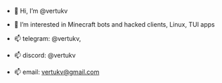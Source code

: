 - 👋 Hi, I’m @vertukv
- 👀 I’m interested in Minecraft bots and hacked clients, Linux, TUI apps

- 📫 telegram: @vertukv,
- 📫 discord: @vertukv
- 📫 email: vertukv@gmail.com
